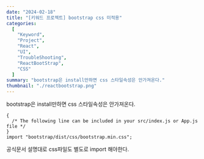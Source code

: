 ```yaml
---
date: "2024-02-18"
title: "[키워드 프로젝트] bootstrap css 미적용"
categories:
  [
    "Keyword",
    "Project",
    "React",
    "UI",
    "TroubleShooting",
    "ReactBootStrap",
    "CSS"
  ]
summary: "bootstrap은 install만하면 css 스타일속성은 안가져온다."
thumbnail: "./reactbootstrap.png"
---
```


bootstrap은 install만하면 css 스타일속성은 안가져온다.

```tsx
{
  /* The following line can be included in your src/index.js or App.js file */
}
import "bootstrap/dist/css/bootstrap.min.css";
```

공식문서 설명대로 css파일도 별도로 import 해야한다.
